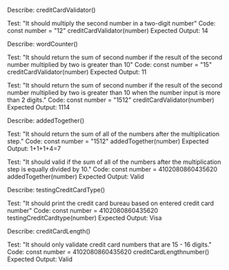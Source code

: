 Describe: creditCardValidator()

Test: "It should multiply the second number in a two-digit number"
Code:
const number = "12"
creditCardValidator(number)
Expected Output: 14

Describe: wordCounter()

Test: "It should return the sum of second number if the result of the second number multiplied by two is greater than 10"
Code:
const number = "15"
creditCardValidator(number)
Expected Output: 11

Test: "It should return the sum of second number if the result of the second number multiplied by two is greater than 10 when the number input is more than 2 digits."
Code:
const number = "1512"
creditCardValidator(number)
Expected Output: 1114

Describe: addedTogether()

Test: "It should return the sum of all of the numbers after the multiplication step."
Code:
const number = "1512"
addedTogether(number)
Expected Output: 1+1+1+4=7

Test: "It should valid if the sum of all of the numbers after the multiplication step is equally divided by 10."
Code:
const number = 4102080860435620
addedTogether(number)
Expected Output: Valid

Describe: testingCreditCardType()

Test: "It should print the credit card bureau based on entered credit card number"
Code:
const number = 4102080860435620
testingCreditCardtype(number)
Expected Output: Visa

Describe: creditCardLength()

Test: "It should only validate credit card numbers that are 15 - 16 digits."
Code:
const number = 4102080860435620
creditCardLengthnumber()
Expected Output: Valid